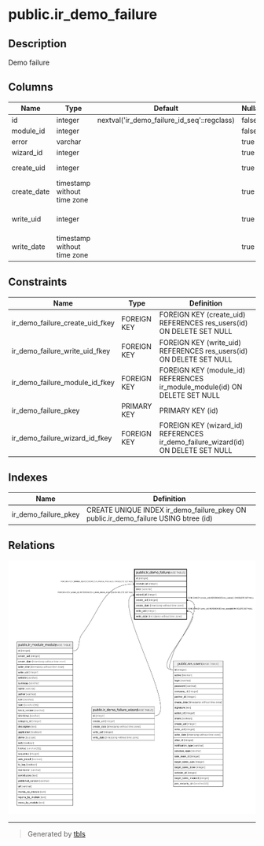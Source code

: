 # public.ir_demo_failure

## Description

Demo failure

## Columns

| Name | Type | Default | Nullable | Children | Parents | Comment |
| ---- | ---- | ------- | -------- | -------- | ------- | ------- |
| id | integer | nextval('ir_demo_failure_id_seq'::regclass) | false |  |  |  |
| module_id | integer |  | false |  | [public.ir_module_module](public.ir_module_module.md) | Module |
| error | varchar |  | true |  |  | Error |
| wizard_id | integer |  | true |  | [public.ir_demo_failure_wizard](public.ir_demo_failure_wizard.md) | Wizard |
| create_uid | integer |  | true |  | [public.res_users](public.res_users.md) | Created by |
| create_date | timestamp without time zone |  | true |  |  | Created on |
| write_uid | integer |  | true |  | [public.res_users](public.res_users.md) | Last Updated by |
| write_date | timestamp without time zone |  | true |  |  | Last Updated on |

## Constraints

| Name | Type | Definition |
| ---- | ---- | ---------- |
| ir_demo_failure_create_uid_fkey | FOREIGN KEY | FOREIGN KEY (create_uid) REFERENCES res_users(id) ON DELETE SET NULL |
| ir_demo_failure_write_uid_fkey | FOREIGN KEY | FOREIGN KEY (write_uid) REFERENCES res_users(id) ON DELETE SET NULL |
| ir_demo_failure_module_id_fkey | FOREIGN KEY | FOREIGN KEY (module_id) REFERENCES ir_module_module(id) ON DELETE SET NULL |
| ir_demo_failure_pkey | PRIMARY KEY | PRIMARY KEY (id) |
| ir_demo_failure_wizard_id_fkey | FOREIGN KEY | FOREIGN KEY (wizard_id) REFERENCES ir_demo_failure_wizard(id) ON DELETE SET NULL |

## Indexes

| Name | Definition |
| ---- | ---------- |
| ir_demo_failure_pkey | CREATE UNIQUE INDEX ir_demo_failure_pkey ON public.ir_demo_failure USING btree (id) |

## Relations

![er](public.ir_demo_failure.svg)

---

> Generated by [tbls](https://github.com/k1LoW/tbls)

